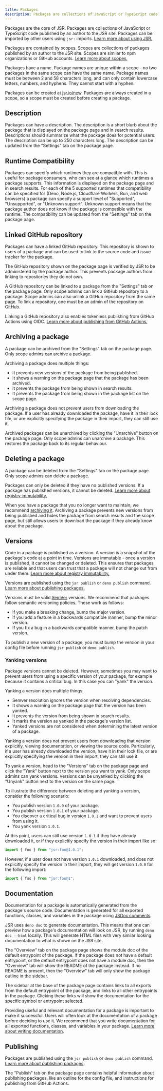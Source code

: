 ```yaml
---
title: Packages
description: Packages are collections of JavaScript or TypeScript code published by an author to JSR. Learn how to create and manage packages.
---
```


Packages are the core of JSR. Packages are collections of JavaScript or
TypeScript code published by an author to the JSR site. Packages can be imported
by other users using `jsr:` imports.
[Learn more about using JSR.](/docs/using-packages)

Packages are contained by scopes. Scopes are collections of packages published
by an author to the JSR site. Scopes are similar to npm organizations or GitHub
accounts. [Learn more about scopes.](/docs/scopes)

Packages have a name. Package names are unique within a scope - no two packages
in the same scope can have the same name. Package names must be between 2 and 58
characters long, and can only contain lowercase letters, numbers, and hyphens.
They cannot start with a hyphen.

Packages can be created at [jsr.io/new](/new). Packages are always created in a
scope, so a scope must be created before creating a package.

## Description

Packages can have a description. The description is a short blurb about the
package that is displayed on the package page and in search results.
Descriptions should summarize what the package does for potential users. The
description can be up to 250 characters long. The description can be updated
from the "Settings" tab on the package page.

## Runtime Compatibility

Packages can specify which runtimes they are compatible with. This is useful for
package consumers, who can see at a glance which runtimes a package supports.
This information is displayed on the package page and in search results. For
each of the 5 supported runtimes that compatibility can be specified for (Deno,
Node.js, Cloudflare Workers, Bun, and web browsers) a package can specify a
support level of "Supported", "Unsupported", or "Unknown support". Unknown
support means that the package author does not know if the package is compatible
with the runtime. The compatibility can be updated from the "Settings" tab on
the package page.

## Linked GitHub repository

Packages can have a linked GitHub repository. This repository is shown to users
of a package and can be used to link to the source code and issue tracker for
the package.

The GitHub repository shown on the package page is verified by JSR to be
administered by the package author. This prevents package authors from linking
to repositories they do not own.

A GitHub repository can be linked to a package from the "Settings" tab on the
package page. Only scope admins can link a GitHub repository to a package. Scope
admins can also unlink a GitHub repository from the same page. To link a
repository, one must be an admin of the repository on GitHub.

Linking a GitHub repository also enables tokenless publishing from GitHub
Actions using OIDC.
[Learn more about publishing from GitHub Actions.](/docs/publishing-packages#publishing-from-github-actions)

## Archiving a package

A package can be archived from the "Settings" tab on the package page. Only
scope admins can archive a package.

Archiving a package does multiple things:

- It prevents new versions of the package from being published.
- It shows a warning on the package page that the package has been archived.
- It prevents the package from being shown in search results.
- It prevents the package from being shown in the package list on the scope
  page.

Archiving a package does not prevent users from downloading the package. If a
user has already downloaded the package, have it in their lock file, or are
explicitly specifying the package in their import, they can still use it.

Archived packages can be unarchived by clicking the "Unarchive" button on the
package page. Only scope admins can unarchive a package. This restores the
package back to its regular behaviour.

## Deleting a package

A package can be deleted from the "Settings" tab on the package page. Only scope
admins can delete a package.

Packages can only be deleted if they have no published versions. If a package
has published versions, it cannot be deleted.
[Learn more about registry immutability.](/docs/immutability)

When you have a package that you no longer want to maintain, we recommend
[archiving it](#archiving-a-package). Archiving a package prevents new versions
from being published and hides the package from search results and the scope
page, but still allows users to download the package if they already know about
the package.

## Versions

Code in a package is published as a version. A version is a snapshot of the
package's code at a point in time. Versions are immutable - once a version is
published, it cannot be changed or deleted. This ensures that packages are
reliable and that users can trust that a package will not change out from under
them. [Learn more about registry immutability.](/docs/immutability)

Versions are published using the `jsr publish` or `deno publish` command.
[Learn more about publishing packages.](/docs/publishing-packages)

Versions must be valid [SemVer](https://semver.org/) versions. We recommend that
packages follow semantic versioning policies. These work as follows:

- If you make a breaking change, bump the major version.
- If you add a feature in a backwards compatible manner, bump the minor version.
- If you fix a bug in a backwards compatible manner, bump the patch version.

To publish a new version of a package, you must bump the version in your config
file before running `jsr publish` or `deno publish`.

### Yanking versions

Package versions cannot be deleted. However, sometimes you may want to prevent
users from using a specific version of your package, for example because it
contains a critical bug. In this case you can "yank" the version.

Yanking a version does multiple things:

- Semver resolution ignores the version when resolving dependencies.
- It shows a warning on the package page that the version has been yanked.
- It prevents the version from being shown in search results.
- It marks the version as yanked in the package's version list.
- Yanked versions are not considered when determining the latest version of a
  package.

Yanking a version does not prevent users from downloading that version
explicitly, viewing documentation, or viewing the source code. Particularly, if
a user has already downloaded the version, have it in their lock file, or are
explicitly specifying the version in their import, they can still use it.

To yank a version, head to the "Versions" tab on the package page and click the
"Yank" button next to the version you want to yank. Only scope admins can yank
versions. Versions can be unyanked by clicking the "Unyank" button next to the
version on the same page.

To illustrate the difference between deleting and yanking a version, consider
the following scenario:

- You publish version `1.0.0` of your package.
- You publish version `1.0.1` of your package.
- You discover a critical bug in version `1.0.1` and want to prevent users from
  using it.
- You yank version `1.0.1`.

At this point, users can still use version `1.0.1` if they have already
downloaded it, or if they explicitly specify the version in their import like
so:

```ts
import { foo } from "jsr:foo@1.0.1";
```

However, if a user does not have version `1.0.1` downloaded, and does not
explicitly specify the version in their import, they will get version `1.0.0`
for the following import:

```ts
import { foo } from "jsr:foo@1";
```

## Documentation

Documentation for a package is automatically generated from the package's source
code. Documentation is generated for all exported functions, classes, and
variables in the package using
[JSDoc comments](https://jsdoc.app/about-getting-started).

JSR uses `deno doc` to generate documentation. This means that one can preview
how a package's documentation will look on JSR, by running `deno doc --html`
locally. This will generate HTML files with very similar looking documentation
to what is shown on the JSR site.

The "Overview" tab on the package page shows the module doc of the default
entrypoint of the package. If the package does not have a default entrypoint, or
the default entrypoint does not have a module doc, then the "Overview" tab will
show the README of the package instead. If no README is present, then the
"Overview" tab will only show the package outline in the sidebar.

The sidebar at the base of the package page contains links to all exports from
the default entrypoint of the package, and links to all other entrypoints in the
package. Clicking these links will show the documentation for the specific
symbol or entrypoint selected.

Providing useful and relevant documentation for a package is important to make
it successful. Users will often look at the documentation of a package before
deciding to use it. We recommend that you write documentation for all exported
functions, classes, and variables in your package.
[Learn more about writing documentation](/docs/writing-docs).

## Publishing

Packages are published using the `jsr publish` or `deno publish` command.
[Learn more about publishing packages](/docs/publishing-packages).

The "Publish" tab on the package page contains helpful information about
publishing packages, like an outline for the config file, and instructions for
publishing from GitHub Actions.
